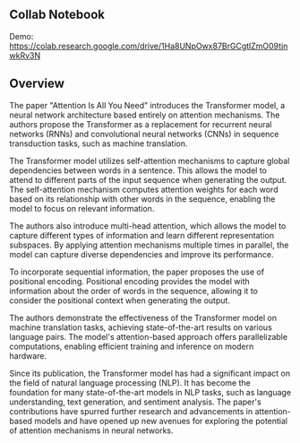 ## Collab Notebook

Demo: https://colab.research.google.com/drive/1Ha8UNpOwx87BrGCgtlZmO09tjnwkRv3N

## Overview

The paper "Attention Is All You Need" introduces the Transformer model, a neural network architecture based entirely on attention mechanisms. The authors propose the Transformer as a replacement for recurrent neural networks (RNNs) and convolutional neural networks (CNNs) in sequence transduction tasks, such as machine translation.

The Transformer model utilizes self-attention mechanisms to capture global dependencies between words in a sentence. This allows the model to attend to different parts of the input sequence when generating the output. The self-attention mechanism computes attention weights for each word based on its relationship with other words in the sequence, enabling the model to focus on relevant information.

The authors also introduce multi-head attention, which allows the model to capture different types of information and learn different representation subspaces. By applying attention mechanisms multiple times in parallel, the model can capture diverse dependencies and improve its performance.

To incorporate sequential information, the paper proposes the use of positional encoding. Positional encoding provides the model with information about the order of words in the sequence, allowing it to consider the positional context when generating the output.

The authors demonstrate the effectiveness of the Transformer model on machine translation tasks, achieving state-of-the-art results on various language pairs. The model's attention-based approach offers parallelizable computations, enabling efficient training and inference on modern hardware.

Since its publication, the Transformer model has had a significant impact on the field of natural language processing (NLP). It has become the foundation for many state-of-the-art models in NLP tasks, such as language understanding, text generation, and sentiment analysis. The paper's contributions have spurred further research and advancements in attention-based models and have opened up new avenues for exploring the potential of attention mechanisms in neural networks.
